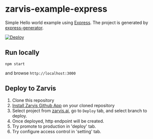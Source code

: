 # zarvis-example-express

Simple Hello world example using [Express](https://expressjs.com).
The project is generated by [express-generator](https://expressjs.com/en/starter/generator.html).

[![Deploy](https://zarvis.ai/api/open/button.svg)](https://zarvis.ai/api/open)

## Run locally

```
npm start
```

and browse `http://localhost:3000`

## Deploy to Zarvis

  1. Clone this repository
  2. [Install Zarvis Github App](https://zarvis.ai/projects/settings) on your cloned repository
  3. Select project from [zarvis.ai](https://zarvis.ai), go to `Deploy` tab, and select branch to deploy.
  4. Once deployed, http endpoint will be created.
  5. Try promote to production in 'deploy' tab.
  6. Try configure access control in 'setting' tab.

